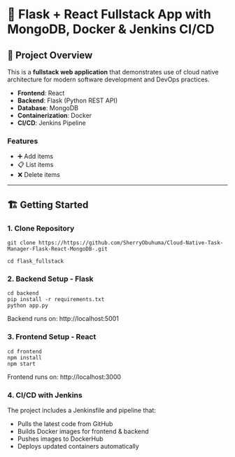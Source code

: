 # 🚀 Flask + React Fullstack App with MongoDB, Docker & Jenkins CI/CD

## 📌 Project Overview
This is a **fullstack web application** that demonstrates use of cloud native architecture for modern software development and DevOps practices.  

- **Frontend**: React  
- **Backend**: Flask (Python REST API)  
- **Database**: MongoDB  
- **Containerization**: Docker  
- **CI/CD**: Jenkins Pipeline  

### Features
- ➕ Add items  
- 📋 List items  
- ❌ Delete items  

---

## 🏗️ Getting Started

### 1. Clone Repository
```
git clone https://https://github.com/SherryObuhuma/Cloud-Native-Task-Manager-Flask-React-MongoDB-.git

cd flask_fullstack

```

### 2. Backend Setup - Flask
```
cd backend
pip install -r requirements.txt
python app.py

```
Backend runs on: http://localhost:5001


### 3. Frontend Setup - React
```
cd frontend
npm install
npm start

```
Frontend runs on: http://localhost:3000


### 4. CI/CD with Jenkins
The project includes a Jenkinsfile and pipeline that:
- Pulls the latest code from GitHub
- Builds Docker images for frontend & backend
- Pushes images to DockerHub
- Deploys updated containers automatically


